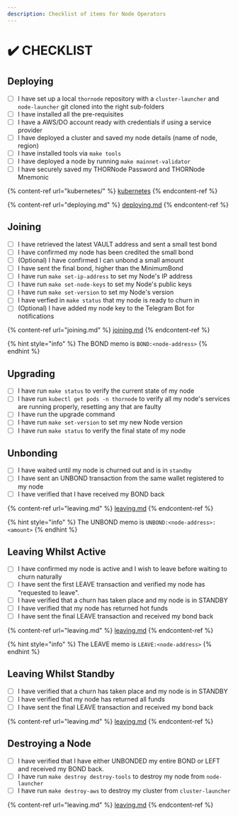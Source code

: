 ```yaml
---
description: Checklist of items for Node Operators
---
```


# ✔️ CHECKLIST

## Deploying

* [ ] I have set up a local `thornode` repository with a `cluster-launcher` and `node-launcher` git cloned into the right sub-folders
* [ ] I have installed all the pre-requisites
* [ ] I have a AWS/DO account ready with credentials if using a service provider
* [ ] I have deployed a cluster and saved my node details (name of node, region)
* [ ] I have installed tools via `make tools`
* [ ] I have deployed a node by running `make mainnet-validator`
* [ ] I have securely saved my THORNode Password and THORNode Mnemonic

{% content-ref url="kubernetes/" %}
[kubernetes](kubernetes/)
{% endcontent-ref %}

{% content-ref url="deploying.md" %}
[deploying.md](deploying.md)
{% endcontent-ref %}

## Joining

* [ ] I have retrieved the latest VAULT address and sent a small test bond
* [ ] I have confirmed my node has been credited the small bond
* [ ] (Optional) I have confirmed I can unbond a small amount
* [ ] I have sent the final bond, higher than the MinimumBond
* [ ] I have run `make set-ip-address` to set my Node's IP address
* [ ] I have run `make set-node-keys` to set my Node's public keys
* [ ] I have run `make set-version` to set my Node's version
* [ ] I have verfied in `make status` that my node is ready to churn in
* [ ] (Optional) I have added my node key to the Telegram Bot for notifications

{% content-ref url="joining.md" %}
[joining.md](joining.md)
{% endcontent-ref %}

{% hint style="info" %}
The BOND memo is `BOND:<node-address>`
{% endhint %}

## Upgrading

* [ ] I have run `make status` to verify the current state of my node
* [ ] I have run `kubectl get pods -n thornode` to verify all my node's services are running properly, resetting any that are faulty
* [ ] I have run the upgrade command
* [ ] I have run `make set-version` to set my new Node version
* [ ] I have run `make status` to verify the final state of my node

## Unbonding

* [ ] I have waited until my node is churned out and is in `standby`
* [ ] I have sent an UNBOND transaction from the same wallet registered to my node
* [ ] I have verified that I have received my BOND back

{% content-ref url="leaving.md" %}
[leaving.md](leaving.md)
{% endcontent-ref %}

{% hint style="info" %}
The UNBOND memo is `UNBOND:<node-address>:<amount>`
{% endhint %}

## Leaving Whilst Active

* [ ] I have confirmed my node is active and I wish to leave before waiting to churn naturally
* [ ] I have sent the first LEAVE transaction and verified my node has "requested to leave".
* [ ] I have verified that a churn has taken place and my node is in STANDBY
* [ ] I have verified that my node has returned hot funds
* [ ] I have sent the final LEAVE transaction and received my bond back

{% content-ref url="leaving.md" %}
[leaving.md](leaving.md)
{% endcontent-ref %}

{% hint style="info" %}
The LEAVE memo is `LEAVE:<node-address>`
{% endhint %}

## Leaving Whilst Standby

* [ ] I have verified that a churn has taken place and my node is in STANDBY
* [ ] I have verified that my node has returned all funds
* [ ] I have sent the final LEAVE transaction and received my bond back

{% content-ref url="leaving.md" %}
[leaving.md](leaving.md)
{% endcontent-ref %}

## Destroying a Node

* [ ] I have verified that I have either UNBONDED my entire BOND or LEFT and received my BOND back.
* [ ] I have run `make destroy destroy-tools` to destroy my node from `node-launcher`
* [ ] I have run `make destroy-aws` to destroy my cluster from `cluster-launcher`

{% content-ref url="leaving.md" %}
[leaving.md](leaving.md)
{% endcontent-ref %}
